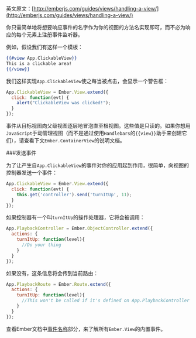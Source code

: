 英文原文：[http://emberjs.com/guides/views/handling-a-view/](http://emberjs.com/guides/views/handling-a-view/)

你只需简单地将想要响应事件的名字作为你的视图的方法名实现即可，而不必为响应的每个元素上注册事件监听器。

例如，假设我们有这样一个模板：

```handlebars
{{#view App.ClickableView}}
This is a clickable area!
{{/view}}
```

我们这样实现`App.ClickableView`使之每当被点击，会显示一个警告框：

```javascript
App.ClickableView = Ember.View.extend({
  click: function(evt) {
    alert("ClickableView was clicked!");
  }
});
```

事件从目标视图向父级视图逐层地冒泡直至根视图。这些值是只读的。如果你想用`JavaScript`手动管理视图（而不是通过使用`Handlebars`的`{{view}}`助手来创建它们），请查看下文`Ember.ContainerView`的说明文档。

###发送事件

为了让产生自`App.ClickableView`的事件对你的应用起到作用，很简单，向视图的控制器发送一个事件：

```javascript
App.ClickableView = Ember.View.extend({
  click: function(evt) {
    this.get('controller').send('turnItUp', 11); 
  }
});
```

如果控制器有一个叫`turnItUp`的操作处理器，它将会被调用：


```javascript
App.PlaybackController = Ember.ObjectController.extend({
  actions: {
    turnItUp: function(level){
      //Do your thing
    }
  }
});
```

如果没有，这条信息将会传到当前路由：

```javascript
App.PlaybackRoute = Ember.Route.extend({
  actions: {
    turnItUp: function(level){
      //This won't be called if it's defined on App.PlaybackController
    }
  }
});
```

查看Ember文档中[事件名称](/api/classes/Ember.View.html#toc_event-names)部分，来了解所有`Ember.View`的内置事件。
